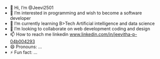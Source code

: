 - 👋 Hi, I’m @Jeevi2501
- 👀 I’m interested in programming and wish to become a software developer
- 🌱 I’m currently learning B>Tech Artificial intelligence and data science
- 💞️ I’m looking to collaborate on web development coding and design
- 📫 How to reach me linkedin www.linkedin.com/in/jeevitha-p-04b004293
- 😄 Pronouns: ...
- ⚡ Fun fact: ...

<!---
Jeevi2501/Jeevi2501 is a ✨ special ✨ repository because its `README.md` (this file) appears on your GitHub profile.
You can click the Preview link to take a look at your changes.
--->
